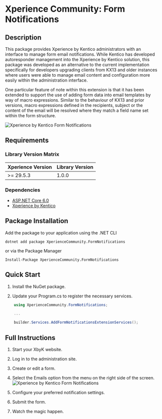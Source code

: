 # Xperience Community: Form Notifications

## Description

This package provides Xperience by Kentico administrators with an interface to manage form email notifications. While Kentico has developed autoresponder management into the Xperience by Kentico solution, this package was developed as an alternative to the current implementation specifically for developers upgrading clients from KX13 and older instances where users were able to manage email content and configuration more easily within the administration interface.

One particular feature of note within this extension is that it has been extended to support the use of adding form data into email templates by way of macro expressions. Similar to the behaviour of KX13 and prior versions, macro expressions defined in the recipients, subject or the content of the email will be resolved where they match a field name set within the form structure.

![Xperience by Kentico Form Notifications](https://github.com/benquinlan-07/xperience-community-form-notifications/blob/main/images/domain-aliases.jpeg?raw=true)

## Requirements

### Library Version Matrix

| Xperience Version | Library Version |
| ----------------- | --------------- |
| >= 29.5.3         | 1.0.0           |

### Dependencies

- [ASP.NET Core 6.0](https://dotnet.microsoft.com/en-us/download)
- [Xperience by Kentico](https://docs.kentico.com)

## Package Installation

Add the package to your application using the .NET CLI

```
dotnet add package XperienceCommunity.FormNotifications
```

or via the Package Manager

```
Install-Package XperienceCommunity.FormNotifications
```

## Quick Start

1. Install the NuGet package.

1. Update your Program.cs to register the necessary services.

```csharp
    using XperienceCommunity.FormNotifications;

    ...

    builder.Services.AddFormNotificationsExtensionServices();
```

## Full Instructions

1. Start your XbyK website.

1. Log in to the administration site.

1. Create or edit a form.

1. Select the Emails option from the menu on the right side of the screen.
![Xperience by Kentico Form Notifications](https://github.com/benquinlan-07/xperience-community-form-notifications/blob/main/images/domain-aliases.jpeg?raw=true)

1. Configure your preferred notification settings.

1. Submit the form.

1. Watch the magic happen.